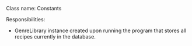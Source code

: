 Class name: Constants

Responsibilities:
- GenreLibrary instance created upon running the program that stores all recipes currently in the database.

